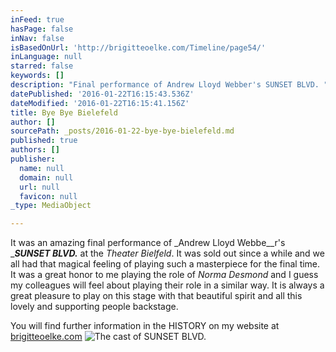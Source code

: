 ```yaml
---
inFeed: true
hasPage: false
inNav: false
isBasedOnUrl: 'http://brigitteoelke.com/Timeline/page54/'
inLanguage: null
starred: false
keywords: []
description: "Final performance of Andrew Lloyd Webber's SUNSET BLVD. "
datePublished: '2016-01-22T16:15:43.536Z'
dateModified: '2016-01-22T16:15:41.156Z'
title: Bye Bye Bielefeld
author: []
sourcePath: _posts/2016-01-22-bye-bye-bielefeld.md
published: true
authors: []
publisher:
  name: null
  domain: null
  url: null
  favicon: null
_type: MediaObject

---
```

It was an amazing final performance of _Andrew Lloyd Webbe__r's _**_SUNSET BLVD._** at the _Theater Bielfeld_. It was sold out since a while and we all had that magical feeling of playing such a masterpiece for the final time. It was a great honor to me playing the role of _Norma Desmond_ and I guess my colleagues will feel about playing their role in a similar way. It is always a great pleasure to play on this stage with that beautiful spirit and all this lovely and supporting people backstage.

You will find further information in the HISTORY on my website at [brigitteoelke.com][0]
![The cast of SUNSET BLVD.](https://s3-us-west-2.amazonaws.com/the-grid-img/p/58f50c803474c6a51d33696357186e03b3089425.jpg)

[0]: http://www.brigitteoelke.com/